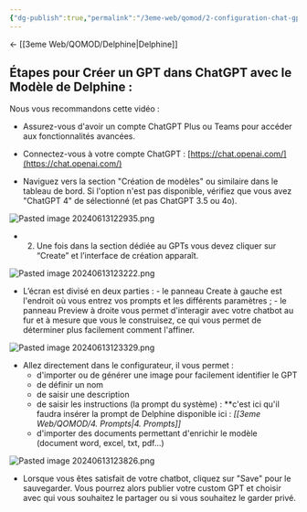 ```yaml
---
{"dg-publish":true,"permalink":"/3eme-web/qomod/2-configuration-chat-gpt/"}
---
```


<- [[3eme Web/QOMOD/Delphine\|Delphine]]

## Étapes pour Créer un GPT dans ChatGPT avec le Modèle de Delphine :


Nous vous recommandons cette vidéo : 

   - Assurez-vous d'avoir un compte ChatGPT Plus ou Teams pour accéder aux fonctionnalités avancées.

   - Connectez-vous à votre compte ChatGPT : [https://chat.openai.com/](https://chat.openai.com/)

   - Naviguez vers la section "Création de modèles" ou similaire dans le tableau de bord. Si l'option n'est pas disponible, vérifiez que vous avez "ChatGPT 4" de sélectionné (et pas ChatGPT 3.5 ou 4o).
   
![Pasted image 20240613122935.png](/img/user/Pasted%20image%2020240613122935.png)
   
   - 2. Une fois dans la section dédiée au GPTs vous devez cliquer sur “Create” et l’interface de création apparaît. 

![Pasted image 20240613123222.png](/img/user/Pasted%20image%2020240613123222.png)


- L’écran est divisé en deux parties : 
	   - le panneau Create à gauche est l'endroit où vous entrez vos prompts et les différents paramètres ;
	   - le panneau Preview à droite vous permet d'interagir avec votre chatbot au fur et à mesure que vous le construisez, ce qui vous permet de déterminer plus facilement comment l'affiner.

![Pasted image 20240613123329.png](/img/user/Pasted%20image%2020240613123329.png)

- Allez directement dans le configurateur, il vous permet :
	- d'importer ou de générer une image pour facilement identifier le GPT
	- de définir un nom
	- de saisir une description
	- de saisir les instructions (la prompt du système) : **c'est ici qu'il faudra insérer la prompt de Delphine disponible ici : *[[3eme Web/QOMOD/4. Prompts\|4. Prompts]]*
	- d'importer des documents permettant d'enrichir le modèle (document word, excel, txt, pdf...)
	

![Pasted image 20240613123826.png](/img/user/Pasted%20image%2020240613123826.png)

-   Lorsque vous êtes satisfait de votre chatbot, cliquez sur "Save" pour le sauvegarder. Vous pourrez alors publier votre custom GPT et choisir avec qui vous souhaitez le partager ou si vous souhaitez le garder privé.


